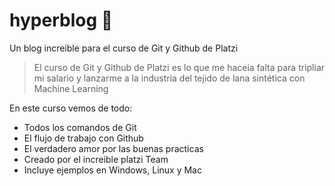  # hyperblog 💚
Un blog increible para el curso de Git y Github de Platzi
>El curso de Git y Github de Platzi es lo que me haceia falta para tripliar mi salario y lanzarme a la industria del tejido de lana sintética con Machine Learning

En este curso vemos de todo:
* Todos los comandos de Git 
* El flujo de trabajo con Github
* El verdadero amor por las buenas practicas
* Creado por el increible platzi Team
* Incluye ejemplos en Windows, Linux y Mac